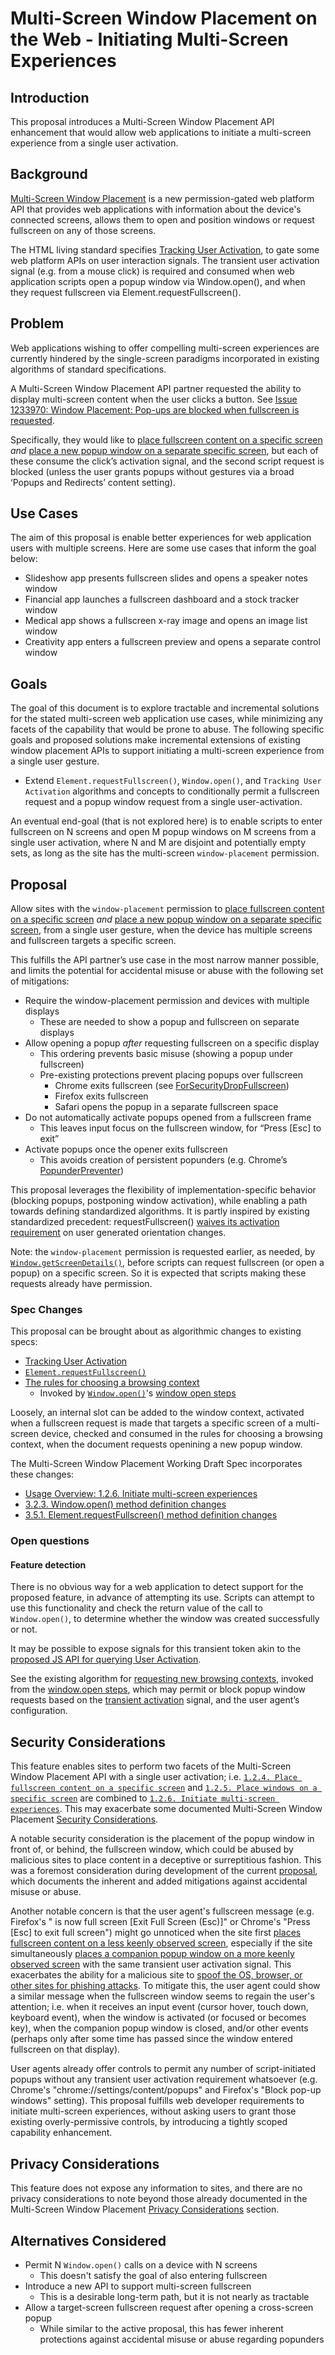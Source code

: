 # Multi-Screen Window Placement on the Web - Initiating Multi-Screen Experiences

## Introduction

This proposal introduces a Multi-Screen Window Placement API enhancement that
would allow web applications to initiate a multi-screen experience from a single
user activation.

## Background

[Multi-Screen Window Placement](https://github.com/webscreens/window-placement)
is a new permission-gated web platform API that provides web applications with
information about the device's connected screens, allows them to open and
position windows or request fullscreen on any of those screens.

The HTML living standard specifies
[Tracking User Activation](https://html.spec.whatwg.org/multipage/interaction.html#tracking-user-activation),
to gate some web platform APIs on user interaction signals. The transient user
activation signal (e.g. from a mouse click) is required and consumed when web
application scripts open a popup window via Window.open(), and when they request
fullscreen via Element.requestFullscreen().

## Problem

Web applications wishing to offer compelling multi-screen experiences are
currently hindered by the single-screen paradigms incorporated in existing
algorithms of standard specifications.

A Multi-Screen Window Placement API partner requested the ability to display
multi-screen content when the user clicks a button. See
[Issue 1233970: Window Placement: Pop-ups are blocked when fullscreen is requested](http://crbug.com/1233970).

Specifically, they would like to
[place fullscreen content on a specific screen](https://webscreens.github.io/window-placement/#usage-overview-place-fullscreen-content-on-a-specific-screen)
*and*
[place a new popup window on a separate specific screen](https://webscreens.github.io/window-placement/#usage-overview-place-windows-on-a-specific-screen),
but each of these consume the click’s activation signal, and the second script
request is blocked (unless the user grants popups without gestures via a broad
‘Popups and Redirects’ content setting).

## Use Cases

The aim of this proposal is enable better experiences for web application users
with multiple screens. Here are some use cases that inform the goal below:
* Slideshow app presents fullscreen slides and opens a speaker notes window
* Financial app launches a fullscreen dashboard and a stock tracker window
* Medical app shows a fullscreen x-ray image and opens an image list window
* Creativity app enters a fullscreen preview and opens a separate control window

## Goals

The goal of this document is to explore tractable and incremental solutions for
the stated multi-screen web application use cases, while minimizing any facets
of the capability that would be prone to abuse. The following specific goals and
proposed solutions make incremental extensions of existing window placement APIs
to support initiating a multi-screen experience from a single user gesture.
* Extend `Element.requestFullscreen()`, `Window.open()`, and
`Tracking User Activation` algorithms and concepts to conditionally permit a
fullscreen request and a popup window request from a single user-activation.

An eventual end-goal (that is not explored here) is to enable scripts to enter
fullscreen on N screens and open M popup windows on M screens from a single user
activation, where N and M are disjoint and potentially empty sets, as long as
the site has the multi-screen `window-placement` permission.

## Proposal

Allow sites with the `window-placement` permission to
[place fullscreen content on a specific screen](https://webscreens.github.io/window-placement/#usage-overview-place-fullscreen-content-on-a-specific-screen)
*and*
[place a new popup window on a separate specific screen](https://webscreens.github.io/window-placement/#usage-overview-place-windows-on-a-specific-screen),
from a single user gesture, when the device has multiple screens and fullscreen
targets a specific screen.

This fulfills the API partner’s use case in the most narrow manner possible, and
limits the potential for accidental misuse or abuse with the following set of
mitigations:

- Require the window-placement permission and devices with multiple displays
  - These are needed to show a popup and fullscreen on separate displays
- Allow opening a popup *after* requesting fullscreen on a specific display
  - This ordering prevents basic misuse (showing a popup under fullscreen)
  - Pre-existing protections prevent placing popups over fullscreen
    - Chrome exits fullscreen (see
    [ForSecurityDropFullscreen](https://source.chromium.org/chromium/chromium/src/+/main:content/public/browser/web_contents.h?q=ForSecurityDropFullscreen))
    - Firefox exits fullscreen
    - Safari opens the popup in a separate fullscreen space
- Do not automatically activate popups opened from a fullscreen frame
  - This leaves input focus on the fullscreen window, for “Press [Esc] to exit”
- Activate popups once the opener exits fullscreen
  - This avoids creation of persistent popunders (e.g. Chrome’s
  [PopunderPreventer](https://source.chromium.org/chromium/chromium/src/+/main:chrome/browser/ui/blocked_content/popunder_preventer.h))

This proposal leverages the flexibility of implementation-specific behavior
(blocking popups, postponing window activation), while enabling a path towards
defining standardized algorithms. It is partly inspired by existing standardized
precedent: requestFullscreen()
[waives its activation requirement](https://fullscreen.spec.whatwg.org/#dom-element-requestfullscreen)
on user generated orientation changes.

Note: the `window-placement` permission is requested earlier, as needed, by
[`Window.getScreenDetails()`](https://w3c.github.io/window-placement/#dom-window-getscreendetails),
before scripts can request fullscreen (or open a popup) on a specific screen.
So it is expected that scripts making these requests already have permission.

### Spec Changes

This proposal can be brought about as algorithmic changes to existing specs:
- [Tracking User Activation](https://html.spec.whatwg.org/multipage/interaction.html#tracking-user-activation)
- [`Element.requestFullscreen()`](https://fullscreen.spec.whatwg.org/#dom-element-requestfullscreen)
- [The rules for choosing a browsing context](https://html.spec.whatwg.org/multipage/browsers.html#the-rules-for-choosing-a-browsing-context-given-a-browsing-context-name)
  - Invoked by [`Window.open()`](https://html.spec.whatwg.org/multipage/window-object.html#dom-open-dev)'s
  [window open steps](https://html.spec.whatwg.org/multipage/window-object.html#window-open-steps) 

Loosely, an internal slot can be added to the window context, activated when a
fullscreen request is made that targets a specific screen of a multi-screen
device, checked and consumed in the rules for choosing a browsing context, when
the document requests openining a new popup window.

The Multi-Screen Window Placement Working Draft Spec incorporates these changes:
- [Usage Overview: 1.2.6. Initiate multi-screen experiences](https://www.w3.org/TR/window-placement/#usage-overview-initiate-multi-screen-experiences)
- [3.2.3. Window.open() method definition changes](https://www.w3.org/TR/window-placement/#api-window-open-method-definition-changes)
- [3.5.1. Element.requestFullscreen() method definition changes](https://www.w3.org/TR/window-placement/#api-element-requestfullscreen-method-definition-changes)

### Open questions

#### Feature detection

There is no obvious way for a web application to detect support for the proposed
feature, in advance of attempting its use. Scripts can attempt to use this
functionality and check the return value of the call to `Window.open()`, to
determine whether the window was created successfully or not.

It may be possible to expose signals for this transient token akin to the
[proposed JS API for querying User Activation](https://github.com/dtapuska/useractivation).

See the existing algorithm for
[requesting new browsing contexts](https://html.spec.whatwg.org/multipage/browsers.html#the-rules-for-choosing-a-browsing-context-given-a-browsing-context-name),
invoked from the
[window.open steps](https://html.spec.whatwg.org/multipage/window-object.html#window-open-steps),
which may permit or block popup window requests based on the
[transient activation](https://html.spec.whatwg.org/multipage/interaction.html#transient-activation)
signal, and the user agent’s configuration.

## Security Considerations

This feature enables sites to perform two facets of the Multi-Screen Window Placement API with a single user activation; i.e. [`1.2.4. Place fullscreen content on a specific screen`](https://www.w3.org/TR/window-placement/#usage-overview-place-fullscreen-content-on-a-specific-screen) and [`1.2.5. Place windows on a specific screen`](https://www.w3.org/TR/window-placement/#usage-overview-place-windows-on-a-specific-screen) are combined to [`1.2.6. Initiate multi-screen experiences`](https://www.w3.org/TR/window-placement/#usage-overview-initiate-multi-screen-experiences). This may exacerbate some documented Multi-Screen Window Placement [Security Considerations](https://www.w3.org/TR/window-placement/#security).

A notable security consideration is the placement of the popup window in front of, or behind, the fullscreen window, which could be abused by malicious sites to place content in a deceptive or surreptitious fashion. This was a foremost consideration during development of the current [proposal](https://github.com/w3c/window-placement/blob/main/EXPLAINER_initiating_multi_screen_experiences.md#proposal), which documents the inherent and added mitigations against accidental misuse or abuse.

Another notable concern is that the user agent's fullscreen message (e.g. Firefox's "<origin> is now full screen [Exit Full Screen (Esc)]" or Chrome's "Press [Esc] to exit full screen") might go unnoticed when the site first [places fullscreen content on a less keenly observed screen](https://www.w3.org/TR/window-placement/#usage-overview-place-fullscreen-content-on-a-specific-screen), especially if the site simultaneously [places a companion popup window on a more keenly observed screen](https://www.w3.org/TR/window-placement/#usage-overview-place-windows-on-a-specific-screen) with the same transient user activation signal. This exacerbates the ability for a malicious site to [spoof the OS, browser, or other sites for phishing attacks](https://www.w3.org/TR/window-placement/#security:~:text=spoof%20the%20OS%2C%20browser%2C%20or%20other%20sites%20for%20phishing%20attacks). To mitigate this, the user agent could show a similar message when the fullscreen window seems to regain the user's attention; i.e. when it receives an input event (cursor hover, touch down, keyboard event), when the window is activated (or focused or becomes key), when the companion popup window is closed, and/or other events (perhaps only after some time has passed since the window entered fullscreen on that display).

User agents already offer controls to permit any number of script-initiated popups without any transient user activation requirement whatsoever (e.g. Chrome's "chrome://settings/content/popups" and Firefox's "Block pop-up windows" setting). This proposal fulfills web developer requirements to initiate multi-screen experiences, without asking users to grant those existing overly-permissive controls, by introducing a tightly scoped capability enhancement.

## Privacy Considerations

This feature does not expose any information to sites, and there are no privacy considerations to note beyond those already documented in the Multi-Screen Window Placement [Privacy Considerations](https://www.w3.org/TR/window-placement/#privacy) section.

## Alternatives Considered

- Permit N `Window.open()` calls on a device with N screens
  - This doesn't satisfy the goal of also entering fullscreen
- Introduce a new API to support multi-screen fullscreen
  - This is a desirable long-term path, but it is not nearly as tractable
- Allow a target-screen fullscreen request after opening a cross-screen popup
  - While similar to the active proposal, this has fewer inherent protections
  against accidental misuse or abuse regarding popunders
